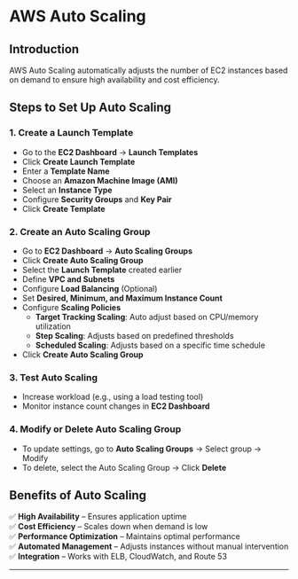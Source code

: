 # AWS Auto Scaling

## Introduction
AWS Auto Scaling automatically adjusts the number of EC2 instances based on demand to ensure high availability and cost efficiency.

## Steps to Set Up Auto Scaling

### 1. **Create a Launch Template**
- Go to the **EC2 Dashboard** → **Launch Templates**
- Click **Create Launch Template**
- Enter a **Template Name**  
- Choose an **Amazon Machine Image (AMI)**  
- Select an **Instance Type**  
- Configure **Security Groups** and **Key Pair**  
- Click **Create Template**  

### 2. **Create an Auto Scaling Group**
- Go to **EC2 Dashboard** → **Auto Scaling Groups**
- Click **Create Auto Scaling Group**
- Select the **Launch Template** created earlier
- Define **VPC and Subnets**  
- Configure **Load Balancing** (Optional)  
- Set **Desired, Minimum, and Maximum Instance Count**  
- Configure **Scaling Policies**  
  - **Target Tracking Scaling**: Auto adjust based on CPU/memory utilization  
  - **Step Scaling**: Adjusts based on predefined thresholds  
  - **Scheduled Scaling**: Adjusts based on a specific time schedule  
- Click **Create Auto Scaling Group**  

### 3. **Test Auto Scaling**
- Increase workload (e.g., using a load testing tool)
- Monitor instance count changes in **EC2 Dashboard**  

### 4. **Modify or Delete Auto Scaling Group**
- To update settings, go to **Auto Scaling Groups** → Select group → Modify  
- To delete, select the Auto Scaling Group → Click **Delete**  

## Benefits of Auto Scaling
✅ **High Availability** – Ensures application uptime  
✅ **Cost Efficiency** – Scales down when demand is low  
✅ **Performance Optimization** – Maintains optimal performance  
✅ **Automated Management** – Adjusts instances without manual intervention  
✅ **Integration** – Works with ELB, CloudWatch, and Route 53  

---
    